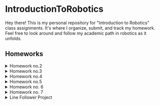 # IntroductionToRobotics

Hey there! This is my personal repository for "Introduction to Robotics" class assignments. It's where I organize, submit, and track my homework. Feel free to look around and follow my academic path in robotics as it unfolds.

## Homeworks
<details>
<summary>Homework no.2</summary>
    
### Description
This homework is focused on gaining experience with potentiometers, Arduino, and RGB LEDs. You should learn how to control each RGB color (Red, Green, and Blue) individually using three potentiometers.

### Tasks Requirement
* **Potentiometer Control:** Use separate potentiometers for Red, Green, and Blue to control the RGB LED colors.
* **Digital Electronics:** Learn how to use Arduino to read the potentiometer values.
* **Color Mapping:** After reading the potentiometer values, map and send these values to the LED pins to achieve precise color control.

The main code is presented [here](https://github.com/Anca-Sorana/IntroductionToRobotics/blob/main/Homework2/code_hm_2/code_hm_2.ino).

Here you can have a qiuck look at the setup I have:

<p align="center" width="100%">
    <img src="Homework2/PicHM2.jpeg" width="500"/>
</p>

And here you have a short [demo](https://youtu.be/HEL5YOT_iao) of how everything works.

</details>

<details>
<summary>Homework no.3</summary>
    
### Description
This assignment involves simulating a 3-floor elevator control system using LEDs, buttons, and a buzzer with Arduino. By the end of this task, you will gain experience in using button state change, implementing debouncing techniques, and coordinating multiple components to represent real-world scenarios.

### Tasks Requirements
* **LED Indication:** Use 3 LEDs, where each LED stands for one of the 3 floors. The LED corresponding to the elevator's current floor should be illuminated. Have an additional LED that shows the elevator's operational status. This LED should blink when the elevator is in motion and remain steady when the elevator is at rest.
* **Button Integration:** Incorporate 3 buttons to symbolize the call buttons for each floor. On pressing a button, the elevator should mimic its movement towards the respective floor after a brief delay of 2-3 seconds.
* **Buzzer Notification** The buzzer should emit a brief sound during the following situations:
    * When the elevator reaches the selected floor, emitting a sound resembling a "cling".
    * During elevator door closures and movements (consider differentiating the two scenarios with distinct sounds).
* **State Management & Timers:** If the elevator is already stationed at the chosen floor, pressing the button designated for that floor should not trigger any actions. Upon a button press, the elevator should "pause for the doors to close" and subsequently "move" to the selected floor. If the elevator is already moving when another floor button is pressed, it should either continue its current course or queue its next action (i.e., once it arrives at the first selected floor, it opens the doors, waits, closes them, and then heads to the next chosen floor).
* **Debounce Implementation:** It's crucial to integrate debounce techniques for the buttons. This will help in preventing unintended repeated activations due to button bounce.

The main code is presented [here](https://github.com/Anca-Sorana/IntroductionToRobotics/blob/main/Homework3/code_hm_3/code_hm_3.ino).

Here you can have a qiuck look at the setup I have:

<p align="center" width="100%">
    <img src="Homework3/PicHM3.jpeg" width="500"/>
    <img src="Homework3/SchematicHM3.png" width="500"/>
</p>

And here you have a short [demo](https://youtu.be/dt2dZcCphvs) of how everything works.
</details>

<details>
<summary>Homework no.4</summary>
    
### Description
Develop an interactive interface where users employ a joystick to 'draw' on a display, ensuring intuitive movements between segments, which allow transitions only to adjacent positions without crossing designated 'walls'.

### Tasks Requirement
* **Initial Positioning:** The starting position must be at the DP (Decimal Point).
* **Blinking Indicator:** Regardless of a segment's status (ON or OFF), the current position should always blink.
* **Joystick Movement Mapping:** Use the joystick to navigate between positions. Reference the provided table for specific movement directions.
* **Toggle Segment State:** A short press on the button will switch the segment state between ON and OFF.
* **Display Reset:** A long press on the button will revert the entire display to its default state. This action turns all segments OFF and returns the current position to the decimal point.

The main code is presented [here](https://github.com/Anca-Sorana/IntroductionToRobotics/blob/main/Homework4/code_hm_4/code_hm_4.ino).

Here you can have a qiuck look at the setup I have:

<p align="center" width="100%">
    <img src="Homework4/PicHM4.jpeg" width="500"/>
    <img src="Homework4/SchematicHM4.png" width="500"/>
</p>

And here you have a short [demo](https://youtu.be/mWI0-JqA_ME) of how everything works.
</details>

<details>
<summary>Homework no.5</summary>
    
### Description
This project is about implementing a stopwatch timer using a 4-digit 7-segment display and 3 buttons. The stopwatch will count in tenths of a second and feature a save lap functionality, similar to basic stopwatch functions found on most phones. The starting value of the display should be "000.0". Each button on the device will have distinct functionalities such as start/pause, reset, and save/cycle laps. 

### Task Requirements
* **Stopwatch Timer Implementation:** Create a stopwatch timer using a 4-digit 7-segment display and 3 buttons.
* **Starting Value:** The display should initially show "000.0".
* **Button Functionalities:**
  * Button 1: Start/pause the stopwatch.
  * Button 2:
    * Reset the timer when in pause mode.
    * Reset saved laps when in lap viewing mode.
  * Button 3:
    * Save lap times when the timer is counting (up to 4 laps).
    * Cycle through the last saved laps.
* **Workflow:**
  * The display starts at "000.0". Pressing the Start button begins the timer.
  * During the timer, pressing the lap button saves the current time in memory (up to 4 laps).
  * If the reset button is pressed while the timer is running, nothing happens.
  * In pause mode, the lap button is inactive. Pressing reset sets the display to "000.0".
  * After resetting, pressing the lap button cycles through saved lap times. Continuously pressing it cycles through them repeatedly.
  * Pressing reset in lap viewing mode clears all saved laps and resets the display to "000.0".
    
The main code is presented [here](https://github.com/Anca-Sorana/IntroductionToRobotics/blob/main/Homework5/code_hm_5/code_hm_5.ino).

Here you can have a qiuck look at the setup I have:

<p align="center" width="100%">
    <img src="Homework5/PicHM5.jpeg" width="500"/>
    <img src="Homework5/SchematicHM5.png" width="500"/>
</p>

And here you have a short [demo](https://youtu.be/_mtUpsOnUPA) of how everything works.    
</details>

<details>
    <summary>Homework no. 6</summary>

### Description
The Smart Environment Monitor and Logger is an Arduino-based system designed to collect and log environmental data. It integrates various sensors, EEPROM for data logging, and provides user interaction through an RGB LED and a Serial Menu. The project emphasizes on sensor integration, memory management, Serial Communication, and menu-driven user interaction.

### Task Requirements
* Sensor Data Collection: Utilizes multiple sensors to gather environmental data.
* Data Logging: Logs sensor data into EEPROM for later retrieval and analysis.
* Visual Feedback: Uses an RGB LED for visual alerts and status indications.
* Serial Menu Interface: Offers a user-friendly serial menu for system interaction and configuration.

#### Menu structure
* Sensor Settings
    * Sampling Interval: Set the interval (1-10 seconds) for sensor data sampling.
    * Ultrasonic Alert Threshold: Set a threshold for the ultrasonic sensor to trigger alerts.
    * LDR Alert Threshold: Set a threshold for the LDR sensor to trigger alerts.
    * Back: Return to the main menu.  

* Reset Logger Data
    * Yes: Confirm and delete all logged data.
    * No: Cancel and return to the main menu.

* System Status
    * Current Sensor Readings: View real-time sensor data.
    * Current Sensor Settings: Display current sensor configurations.
    * Display Logged Data: Show the last 10 sensor readings.
    * Back: Return to the main menu.

* RGB LED Control
    * Manual Color Control: Customize the RGB LED color.
    * LED Automatic Mode: Toggle between automatic and manual LED modes.
    * Back: Return to the main menu.

</details>

<details>
    <summary>Homework no. 7</summary>

### Description
Matrix Maze is an engaging 8x8 matrix-based game designed to introduce you to the world of matrix projects. In this game, you navigate a player through a maze of walls, deploying bombs or bullets to clear your path. The game features a Bomberman-style or terminator-tanks gameplay with a twist of strategy and quick reflexes. It's a perfect blend of nostalgia and modern programming challenges.

#### Game Elements
* **Player:** Represented by a blinking LED, the player moves around the matrix to break walls and avoid bombs.
* **Bombs/Bullets:** These elements blink rapidly and are used by the player to destroy walls.
* **Walls:** Non-blinking elements that occupy 50% - 75% of the map, creating a maze for the player to navigate.

#### Game Objective:
Your goal is to navigate through the maze, strategically place bombs, and destroy all the walls without getting caught in the bomb's blast. A special animation signals the game's end if the player is caught in an explosion, after which the game restarts.

### Task Requirements:
* LED Differentiating:
    * The player's LED should blink slowly to distinguish it from other elements.
    * Bombs/Bullets should have a fast blinking rate.
    * Walls remain static (non-blinking).
* Control:
    * Implement smooth and responsive controls for an enjoyable gameplay experience.
    * You may choose any control mechanism (e.g., joystick) but focus on player comfort and ease of handling.
* Initial Setup:
    * Ensure walls are not generated on the player's starting position.
    * The initial setup should offer a fair chance for the player to strategize their first move.
* Game Logic:
    * Implement a mechanism where placing a bomb requires the player to move away to avoid the blast.
    * The game should restart with an animation if the player fails to escape the blast.
* Creativity:
    * Feel free to add your creative touch, whether it's in gameplay, additional elements, or visual effects.

The main code is presented [here](https://github.com/Anca-Sorana/IntroductionToRobotics/blob/main/Homework7/code_hm_7/code_hm_7.ino).

Here you can have a qiuck look at the setup I have:

<p align="center" width="100%">
    <img src="Homework7/PicHM7.jpeg" width="500"/>
</p>

And here you have a short [demo](https://youtu.be/HjIJpKtIvGo) of how everything works. 

</details>

<details>
    <summary>Line Follower Project</summary>
    
### Task
The objective of the project was to build a line following robot that calibrates the QTR reflectance snesor automatically at the beginging and completes a given track in under 20 seconds. Our team was able to complete the track in *22.889* seconds. The chassis used for the robot must be custom made by the team.

#### Project made by:

* Panait Ana-Maria
* Balan Sorana
* Radu Antonio Alexandru

### Components

* Arduino Nano
* QTR-8RC reflectance sensor array
* 2 DC motors
* L293D motor driver
* 7.4V LiPo battery
* 2 wheels
* ball caster
* chassis (custom made)
* wires
* zip-ties
* 2 small breadboards

### Implementation

For the sensor calibration the robot turns left until the last sensor on the right sees the black tape, and then change direction of until the last sensor on the left sees the black tape. It keeps repeting this process for a few seconds then starts following the line.

The robot uses a PID control algorithm to adjust the speed of the motors based on the position of the robot over the line. The constants that we found to give the best results are *Kp = 25* and *Kd = 8* and the *error* ignore interval was *[-18, 18]* (from a total of [-50, 50]).

Here you can have a qiuck look at the setup we had:

<p align="center" width="100%">
    <img src="Line Follower/Setup.jpeg" width="500"/>
</p>

Here you have a demo of the final product:
<br>
<div align="center">
  <a href="https://www.youtube.com/watch?v=WD_PTPWl2f0/"><img src="https://img.youtube.com/vi/WD_PTPWl2f0/0.jpg" alt="IMAGE ALT TEXT"></a>
</div>
</details>
